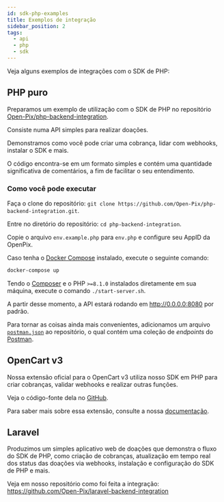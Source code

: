 ```yaml
---
id: sdk-php-examples
title: Exemplos de integração
sidebar_position: 2
tags:
  - api
  - php
  - sdk
---
```


Veja alguns exemplos de integrações com o SDK de PHP:

## PHP puro

Preparamos um exemplo de utilização com o SDK de PHP no repositório [Open-Pix/php-backend-integration](https://github.com/Open-Pix/php-backend-integration).

Consiste numa API simples para realizar doações.

Demonstramos como você pode criar uma cobrança, lidar com webhooks, instalar o SDK e mais.

O código encontra-se em um formato simples e contém uma quantidade significativa de comentários, a fim de facilitar o seu entendimento.

### Como você pode executar

Faça o clone do repositório: `git clone https://github.com/Open-Pix/php-backend-integration.git`.

Entre no diretório do repositório: `cd php-backend-integration`.

Copie o arquivo `env.example.php` para `env.php` e configure seu AppID da OpenPix.

Caso tenha o [Docker Compose](https://docs.docker.com/compose/install/) instalado, execute o seguinte comando:
```bash
docker-compose up
```

Tendo o [Composer](https://getcomposer.org) e o PHP `>=8.1.0` instalados diretamente em sua máquina, execute o comando `./start-server.sh`.

A partir desse momento, a API estará rodando em http://0.0.0.0:8080 por padrão.

Para tornar as coisas ainda mais convenientes, adicionamos um arquivo [`postman.json`](https://github.com/Open-Pix/php-backend-integration/blob/main/postman.json) ao repositório, o qual contém uma coleção de _endpoints_ do [Postman](https://www.postman.com/).

## OpenCart v3

Nossa extensão oficial para o OpenCart v3 utiliza nosso SDK em PHP para criar cobranças, validar webhooks e realizar outras funções.

Veja o código-fonte dela no [GitHub](https://github.com/Open-Pix/opencart3-woovi).

Para saber mais sobre essa extensão, consulte a nossa [documentação](../../ecommerce/opencart/opencart3-extension).

## Laravel

Produzimos um simples aplicativo web de doações que demonstra o fluxo do SDK de PHP, como criação de cobranças, atualização em tempo real dos status das doações via webhooks, instalação e configuração do SDK de PHP e mais.

Veja em nosso repositório como foi feita a integração: https://github.com/Open-Pix/laravel-backend-integration